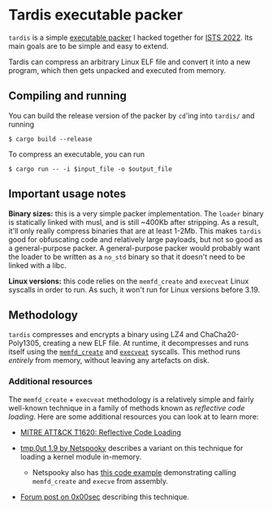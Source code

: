 # Tardis executable packer

`tardis` is a simple [executable packer](https://en.wikipedia.org/wiki/Executable_compression)
I hacked together for [ISTS 2022](https://ists.io/). Its main goals are to be
simple and easy to extend.

Tardis can compress an arbitrary Linux ELF file and convert it into a new
program, which then gets unpacked and executed from memory.

## Compiling and running

You can build the release version of the packer by `cd`'ing into `tardis/` and
running

```
$ cargo build --release
```

To compress an executable, you can run

```
$ cargo run -- -i $input_file -o $output_file
```

## Important usage notes

**Binary sizes:** this is a very simple packer implementation. The `loader`
binary is statically linked with musl, and is still ~400Kb after stripping. As a
result, it'll only really compress binaries that are at least 1-2Mb. This makes
`tardis` good for obfuscating code and relatively large payloads, but not so
good as a general-purpose packer. A general-purpose packer would probably want
the loader to be written as a `no_std` binary so that it doesn't need to be
linked with a libc.

**Linux versions:** this code relies on the `memfd_create` and `execveat` Linux
syscalls in order to run. As such, it won't run for Linux versions before 3.19.

## Methodology

`tardis` compresses and encrypts a binary using LZ4 and ChaCha20-Poly1305,
creating a new ELF file. At runtime, it decompresses and runs itself using the
[`memfd_create`](https://man7.org/linux/man-pages/man2/memfd_create.2.html) and
[`execveat`](https://man7.org/linux/man-pages/man2/execveat.2.html) syscalls.
This method runs *entirely* from memory, without leaving any artefacts on disk.

### Additional resources

The `memfd_create` + `execveat` methodology is a relatively simple and fairly
well-known technique in a family of methods known as *reflective code loading*.
Here are some additional resources you can look at to learn more:

- [MITRE ATT&CK T1620: Reflective Code
  Loading](https://attack.mitre.org/techniques/T1620/)

- [tmp.0ut 1.9 by Netspooky](https://tmpout.sh/1/9.html) describes a variant on
  this technique for loading a kernel module in-memory.
  - Netspooky also has [this code example](https://github.com/netspooky/golfclub/blob/master/linux/dl_memfd_219.asm)
    demonstrating calling `memfd_create` and `execve` from assembly.

- [Forum post on 0x00sec](https://0x00sec.org/t/super-stealthy-droppers/3715)
  describing this technique.

